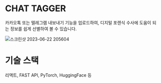 # CHAT TAGGER

카카오톡 또는 텔레그램 내보내기 기능을 업로드하여, 디지털 포렌식 수사에 도움이 되는 정보를 쉽게 선별하여 볼 수 있습니다.

![스크린샷 2023-06-22 205604](https://github.com/soddokayo/ner_tagger.api/assets/89368738/af59a06d-cc3a-4f77-ac93-31d7c8331538)


# 기술 스택

리액트, FAST API, PyTorch, HuggingFace 등
